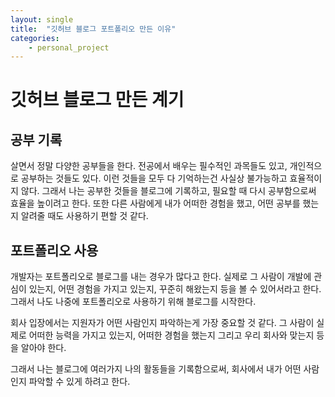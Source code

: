 ```yaml
---
layout: single
title:  "깃허브 블로그 포트폴리오 만든 이유"
categories: 
    - personal_project
---
```


# 깃허브 블로그 만든 계기
## 공부 기록
살면서 정말 다양한 공부들을 한다. 전공에서 배우는 필수적인 과목들도 있고, 개인적으로 공부하는 것들도 있다. 이런 것들을 모두 다 기억하는건 사실상 불가능하고 효율적이지 않다. 그래서 나는 공부한 것들을 블로그에 기록하고, 필요할 때 다시 공부함으로써 효율을 높이려고 한다. 또한 다른 사람에게 내가 어떠한 경험을 했고, 어떤 공부를 했는지 알려줄 때도 사용하기 편할 것 같다.
## 포트폴리오 사용
개발자는 포트폴리오로 블로그를 내는 경우가 많다고 한다. 실제로 그 사람이 개발에 관심이 있는지, 어떤 경험을 가지고 있는지, 꾸준히 해왔는지 등을 볼 수 있어서라고 한다. 그래서 나도 나중에 포트폴리오로 사용하기 위해 블로그를 시작한다.

회사 입장에서는 지원자가 어떤 사람인지 파악하는게 가장 중요할 것 같다. 그 사람이 실제로 어떠한 능력을 가지고 있는지, 어떠한 경험을 했는지 그리고 우리 회사와 맞는지 등을 알아야 한다.

그래서 나는 블로그에 여러가지 나의 활동들을 기록함으로써, 회사에서 내가 어떤 사람인지 파악할 수 있게 하려고 한다. 
